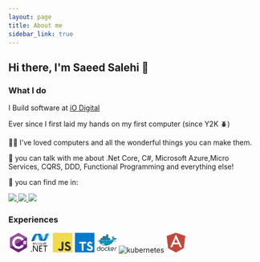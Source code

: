 ```yaml
---
layout: page
title: About me
sidebar_link: true
---
```

## Hi there, I'm Saeed Salehi 👋


### What I do
I Build software at [iO Digital](https://iodigital.com)

Ever since I first laid my hands on my first computer (since Y2K 🪲)

🧑‍💻 I've loved computers and all the wonderful things you can make them.

💬 you can talk with me about .Net Core, C#, Microsoft Azure,Micro Services, CQRS, DDD, Functional Programming and everything else!

👯 you can find me in:
      
<p class="inline-images">
 <a href="https://linkedin.com/in/1saeedsalehi" target="_blank">
  <img src="https://img.icons8.com/fluent/48/000000/linkedin.png" />
 </a>
  
 <a href="https://twitter.com/1saeedsalehi" target="_blank">
  <img src="https://img.icons8.com/fluent/48/000000/twitter.png" />
 </a>

 <a href="mailto:hi@1saeed.dev" target="_blank">
  <img src="https://img.icons8.com/fluency/48/000000/email.png"/>
 </a>
</p>

### Experiences

<p class="inline-images"> 
  <img src="https://raw.githubusercontent.com/devicons/devicon/master/icons/csharp/csharp-original.svg" alt="csharp" width="40" height="40" />
  <img src="https://raw.githubusercontent.com/devicons/devicon/master/icons/dot-net/dot-net-original-wordmark.svg" alt="dotnet" width="40" height="40" />
  <img src="https://raw.githubusercontent.com/devicons/devicon/master/icons/javascript/javascript-original.svg" alt="javascript" width="40" height="40" />
  <img src="https://raw.githubusercontent.com/devicons/devicon/master/icons/typescript/typescript-original.svg" alt="typescript" width="40" height="40" />
  <img src="https://raw.githubusercontent.com/devicons/devicon/master/icons/docker/docker-original-wordmark.svg" alt="docker" width="40" height="40" />
  <img src="https://img.icons8.com/color/48/000000/kubernetes.png" alt="kubernetes" width="43" height="43" />
  <img src="https://raw.githubusercontent.com/devicons/devicon/master/icons/angularjs/angularjs-plain.svg" alt="angular" width="40" height="40" />
</p>



<style>
  .inline-images a:hover{
text-decoration:none
  }
  .inline-images img {
    display:inline
  }
  </style>